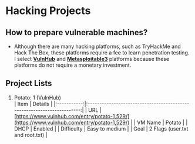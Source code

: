 # Hacking Projects  

## How to prepare vulnerable machines?
* Although there are many hacking platforms, such as TryHackMe and Hack The Box, these platforms require a fee to learn penetration testing.  
I select **[VulnHub](https://www.vulnhub.com/)** and **[Metasploitable3](https://github.com/rapid7/metasploitable3)** platforms because these platforms do not require a monetary investment.  

## Project Lists
1. Potato: 1 (VulnHub)  
| Item        | Details                                                                 |
|:-----------:|:-----------------------------------------------------------------------:|
| URL         | [https://www.vulnhub.com/entry/potato-1,529/](https://www.vulnhub.com/entry/potato-1,529/) |
| VM Name     | Potato                                                                  |
| DHCP        | Enabled                                                                 |
| Difficulty  | Easy to medium                                                          |
| Goal        | 2 Flags (user.txt and root.txt)                                         |
